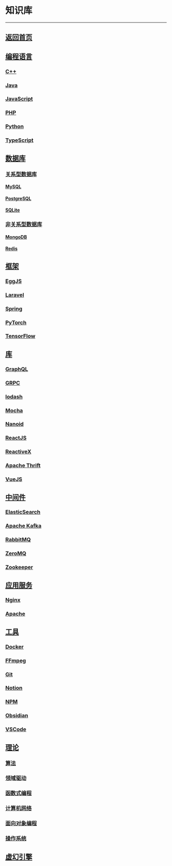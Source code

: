 # 知识库

---

## [返回首页](/)
## [编程语言](/repository/languages/README.md#编程语言)
### [C++](/repository/languages/CPP/README.md#cpp)
### [Java](/repository/languages/Java/README.md#java)
### [JavaScript](/repository/languages/JavaScript/README.md#javascript)
### [PHP](/repository/languages/PHP/README.md#php)
### [Python](/repository/languages/Python/README.md#python)
### [TypeScript](/repository/languages/TypeScript/README.md#typescript)
## [数据库](/repository/databases/README.md#数据库)
### [关系型数据库](/repository/databases/relational/README.md#关系型数据库)
#### [MySQL](/repository/databases/RDBMS/MySQL/README.md#mysql)
#### [PostgreSQL](/repository/databases/RDBMS/PostgreSQL/README.md#postgresql)
#### [SQLite](/repository/databases/RDBMS/SQLite/README.md#sqlite)
### [非关系型数据库](/repository/databases/non-relational/README.md#非关系型数据库)
#### [MongoDB](/repository/databases/NoSQL/MongoDB/README.md#mongodb)
#### [Redis](/repository/databases/NoSQL/Redis/README.md#redis)
## [框架](/repository/frameworks/README.md#框架)
### [EggJS](/repository/frameworks/Egg/README.md#eggjs)
### [Laravel](/repository/frameworks/Laravel/README.md#laravel)
### [Spring](/repository/frameworks/Spring/README.md#spring)
### [PyTorch](/repository/frameworks/PyTorch/README.md#pytorch)
### [TensorFlow](/repository/frameworks/TensorFlow/README.md#tensorflow)
## [库](/repository/libraries/README.md#库)
### [GraphQL](/repository/libraries/GraphQL/README.md#graphql)
### [GRPC](/repository/libraries/GRPC/README.md#grpc)
### [lodash](/repository/libraries/lodash/README.md#lodash)
### [Mocha](/repository/libraries/mocha/README.md#mocha)
### [Nanoid](/repository/libraries/Nanoid/README.md#nanoid)
### [ReactJS](/repository/libraries/React/README.md#reactjs)
### [ReactiveX](/repository/libraries/ReactiveX/README.md#reactivex)
### [Apache Thrift](/repository/libraries/Thrift/README.md#thrift)
### [VueJS](/repository/libraries/Vue/README.md#vuejs)
## [中间件](/repository/middleware/README.md#中间件)
### [ElasticSearch](/repository/middleware/ElasticSearch/README.md#elasticsearch)
### [Apache Kafka](/repository/middleware/Kafka/README.md#apache-kafka)
### [RabbitMQ](/repository/middleware/RabbitMQ/README.md#rabbitmq)
### [ZeroMQ](/repository/middleware/ZeroMQ/README.md#zeromq)
### [Zookeeper](/repository/middleware/Zookeeper/README.md#zookeeper)
## [应用服务](/repository/servers/README.md#应用服务)
### [Nginx](/repository/servers/Nginx/README.md#nginx)
### [Apache](/repository/servers/Apache/README.md#apache)
## [工具](/repository/tools/README.md#工具)
### [Docker](/repository/tools/Docker/README.md#docker)
### [FFmpeg](/repository/tools/FFmpeg/README.md#ffmpeg)
### [Git](/repository/tools/Git/README.md#git)
### [Notion](/repository/tools/Notion/README.md#notion)
### [NPM](/repository/tools/NPM/README.md#npm)
### [Obsidian](/repository/tools/Obsidian/README.md#obsidian)
### [VSCode](/repository/tools/VSCode/README.md#vscode)
## [理论](/repository/theory/README.md#理论)
### [算法](/repository/theory/algorithm/README.md#算法)
### [领域驱动](/repository/theory/DDD/README.md#领域驱动)
### [函数式编程](/repository/theory/FP/README.md#函数式编程)
### [计算机网络](/repository/theory/network/README.md#计算机网络)
### [面向对象编程](/repository/theory/OOP/README.md#面向对象编程)
### [操作系统](/repository/theory/OS/README.md#操作系统)
## [虚幻引擎](/repository/UnrealEngine/README.md#虚幻引擎)
